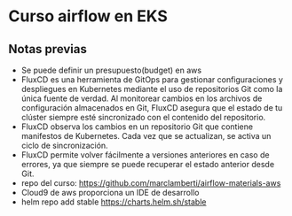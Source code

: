 # Curso airflow en EKS
## Notas previas
- Se puede definir un presupuesto(budget) en aws
- FluxCD es una herramienta de GitOps para gestionar configuraciones y despliegues en Kubernetes mediante el uso de repositorios Git como la única fuente de verdad. Al monitorear cambios en los archivos de configuración almacenados en Git, FluxCD asegura que el estado de tu clúster siempre esté sincronizado con el contenido del repositorio.
- FluxCD observa los cambios en un repositorio Git que contiene manifestos de Kubernetes. Cada vez que se actualizan, se activa un ciclo de sincronización.
- FluxCD permite volver fácilmente a versiones anteriores en caso de errores, ya que siempre se puede recuperar el estado anterior desde Git.
- repo del curso: https://github.com/marclamberti/airflow-materials-aws
- Cloud9 de aws proporciona un IDE de desarrollo
- helm repo add stable https://charts.helm.sh/stable
